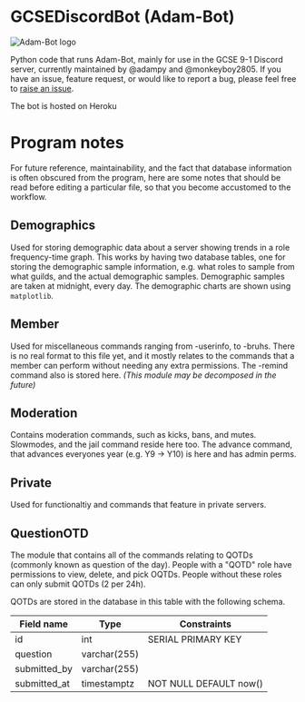# GCSEDiscordBot (Adam-Bot)

![Adam-Bot logo](https://cdn.discordapp.com/avatars/525083089924259898/c16a8482a4151d0bc291bf5a2e61acf0.webp?size=256)

Python code that runs Adam-Bot, mainly for use in the GCSE 9-1 Discord server, currently maintained by @adampy and @monkeyboy2805. If you have an issue, feature request, or would like to report a bug, please feel free to [raise an issue](https://github.com/adampy/gcsediscordbot/issues/new/choose).

The bot is hosted on Heroku

# Program notes
For future reference, maintainability, and the fact that database information is often obscured from the program, here are some notes that should be read before editing a particular file, so that you become accustomed to the workflow.

## Demographics
Used for storing demographic data about a server showing trends in a role frequency-time graph. This works by having two database tables, one for storing the demographic sample information, e.g. what roles to sample from what guilds, and the actual demographic samples. Demographic samples are taken at midnight, every day. The demographic charts are shown using `matplotlib`.

## Member
Used for miscellaneous commands ranging from -userinfo, to -bruhs. There is no real format to this file yet, and it mostly relates to the commands that a member can perform without needing any extra permissions. The -remind command also is stored here. *(This module may be decomposed in the future)*

## Moderation
Contains moderation commands, such as kicks, bans, and mutes. Slowmodes, and the jail command reside here too. The advance command, that advances everyones year (e.g. Y9 -> Y10) is here and has admin perms.

## Private
Used for functionaltiy and commands that feature in private servers.

## QuestionOTD
The module that contains all of the commands relating to QOTDs (commonly known as question of the day). People with a "QOTD" role have permissions to view, delete, and pick OQTDs. People without these roles can only submit QOTDs (2 per 24h).

QOTDs are stored in the database in this table with the following schema.

Field name | Type | Constraints
-----------|------|--------------
id | int | SERIAL PRIMARY KEY
question | varchar(255) | 
submitted_by | varchar(255)
submitted_at | timestamptz | NOT NULL DEFAULT now()